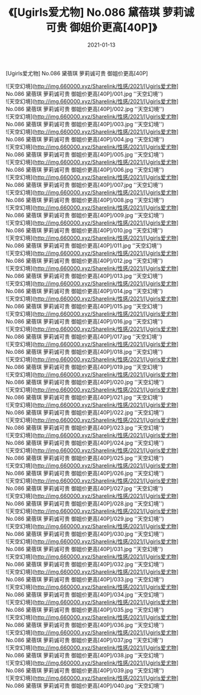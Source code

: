 ﻿---
layout: post
title:  《[Ugirls爱尤物] No.086 黛蓓琪 萝莉诚可贵 御姐价更高[40P]》
date:   2021-01-13
img: http://img.660000.xyz/Sharelink/性感/2021/[Ugirls爱尤物] No.086 黛蓓琪 萝莉诚可贵 御姐价更高[40P]/000.jpg
categories: [美女, 性感, 泳衣]
---

[Ugirls爱尤物] No.086 黛蓓琪 萝莉诚可贵 御姐价更高[40P]



![天空幻境](http://img.660000.xyz/Sharelink/性感/2021/[Ugirls爱尤物] No.086 黛蓓琪 萝莉诚可贵 御姐价更高[40P]/001.jpg ''天空幻境'') <br>
![天空幻境](http://img.660000.xyz/Sharelink/性感/2021/[Ugirls爱尤物] No.086 黛蓓琪 萝莉诚可贵 御姐价更高[40P]/002.jpg ''天空幻境'') <br>
![天空幻境](http://img.660000.xyz/Sharelink/性感/2021/[Ugirls爱尤物] No.086 黛蓓琪 萝莉诚可贵 御姐价更高[40P]/003.jpg ''天空幻境'') <br>
![天空幻境](http://img.660000.xyz/Sharelink/性感/2021/[Ugirls爱尤物] No.086 黛蓓琪 萝莉诚可贵 御姐价更高[40P]/004.jpg ''天空幻境'') <br>
![天空幻境](http://img.660000.xyz/Sharelink/性感/2021/[Ugirls爱尤物] No.086 黛蓓琪 萝莉诚可贵 御姐价更高[40P]/005.jpg ''天空幻境'') <br>
![天空幻境](http://img.660000.xyz/Sharelink/性感/2021/[Ugirls爱尤物] No.086 黛蓓琪 萝莉诚可贵 御姐价更高[40P]/006.jpg ''天空幻境'') <br>
![天空幻境](http://img.660000.xyz/Sharelink/性感/2021/[Ugirls爱尤物] No.086 黛蓓琪 萝莉诚可贵 御姐价更高[40P]/007.jpg ''天空幻境'') <br>
![天空幻境](http://img.660000.xyz/Sharelink/性感/2021/[Ugirls爱尤物] No.086 黛蓓琪 萝莉诚可贵 御姐价更高[40P]/008.jpg ''天空幻境'') <br>
![天空幻境](http://img.660000.xyz/Sharelink/性感/2021/[Ugirls爱尤物] No.086 黛蓓琪 萝莉诚可贵 御姐价更高[40P]/009.jpg ''天空幻境'') <br>
![天空幻境](http://img.660000.xyz/Sharelink/性感/2021/[Ugirls爱尤物] No.086 黛蓓琪 萝莉诚可贵 御姐价更高[40P]/010.jpg ''天空幻境'') <br>
![天空幻境](http://img.660000.xyz/Sharelink/性感/2021/[Ugirls爱尤物] No.086 黛蓓琪 萝莉诚可贵 御姐价更高[40P]/011.jpg ''天空幻境'') <br>
![天空幻境](http://img.660000.xyz/Sharelink/性感/2021/[Ugirls爱尤物] No.086 黛蓓琪 萝莉诚可贵 御姐价更高[40P]/012.jpg ''天空幻境'') <br>
![天空幻境](http://img.660000.xyz/Sharelink/性感/2021/[Ugirls爱尤物] No.086 黛蓓琪 萝莉诚可贵 御姐价更高[40P]/013.jpg ''天空幻境'') <br>
![天空幻境](http://img.660000.xyz/Sharelink/性感/2021/[Ugirls爱尤物] No.086 黛蓓琪 萝莉诚可贵 御姐价更高[40P]/014.jpg ''天空幻境'') <br>
![天空幻境](http://img.660000.xyz/Sharelink/性感/2021/[Ugirls爱尤物] No.086 黛蓓琪 萝莉诚可贵 御姐价更高[40P]/015.jpg ''天空幻境'') <br>
![天空幻境](http://img.660000.xyz/Sharelink/性感/2021/[Ugirls爱尤物] No.086 黛蓓琪 萝莉诚可贵 御姐价更高[40P]/016.jpg ''天空幻境'') <br>
![天空幻境](http://img.660000.xyz/Sharelink/性感/2021/[Ugirls爱尤物] No.086 黛蓓琪 萝莉诚可贵 御姐价更高[40P]/017.jpg ''天空幻境'') <br>
![天空幻境](http://img.660000.xyz/Sharelink/性感/2021/[Ugirls爱尤物] No.086 黛蓓琪 萝莉诚可贵 御姐价更高[40P]/018.jpg ''天空幻境'') <br>
![天空幻境](http://img.660000.xyz/Sharelink/性感/2021/[Ugirls爱尤物] No.086 黛蓓琪 萝莉诚可贵 御姐价更高[40P]/019.jpg ''天空幻境'') <br>
![天空幻境](http://img.660000.xyz/Sharelink/性感/2021/[Ugirls爱尤物] No.086 黛蓓琪 萝莉诚可贵 御姐价更高[40P]/020.jpg ''天空幻境'') <br>
![天空幻境](http://img.660000.xyz/Sharelink/性感/2021/[Ugirls爱尤物] No.086 黛蓓琪 萝莉诚可贵 御姐价更高[40P]/021.jpg ''天空幻境'') <br>
![天空幻境](http://img.660000.xyz/Sharelink/性感/2021/[Ugirls爱尤物] No.086 黛蓓琪 萝莉诚可贵 御姐价更高[40P]/022.jpg ''天空幻境'') <br>
![天空幻境](http://img.660000.xyz/Sharelink/性感/2021/[Ugirls爱尤物] No.086 黛蓓琪 萝莉诚可贵 御姐价更高[40P]/023.jpg ''天空幻境'') <br>
![天空幻境](http://img.660000.xyz/Sharelink/性感/2021/[Ugirls爱尤物] No.086 黛蓓琪 萝莉诚可贵 御姐价更高[40P]/024.jpg ''天空幻境'') <br>
![天空幻境](http://img.660000.xyz/Sharelink/性感/2021/[Ugirls爱尤物] No.086 黛蓓琪 萝莉诚可贵 御姐价更高[40P]/025.jpg ''天空幻境'') <br>
![天空幻境](http://img.660000.xyz/Sharelink/性感/2021/[Ugirls爱尤物] No.086 黛蓓琪 萝莉诚可贵 御姐价更高[40P]/026.jpg ''天空幻境'') <br>
![天空幻境](http://img.660000.xyz/Sharelink/性感/2021/[Ugirls爱尤物] No.086 黛蓓琪 萝莉诚可贵 御姐价更高[40P]/027.jpg ''天空幻境'') <br>
![天空幻境](http://img.660000.xyz/Sharelink/性感/2021/[Ugirls爱尤物] No.086 黛蓓琪 萝莉诚可贵 御姐价更高[40P]/028.jpg ''天空幻境'') <br>
![天空幻境](http://img.660000.xyz/Sharelink/性感/2021/[Ugirls爱尤物] No.086 黛蓓琪 萝莉诚可贵 御姐价更高[40P]/029.jpg ''天空幻境'') <br>
![天空幻境](http://img.660000.xyz/Sharelink/性感/2021/[Ugirls爱尤物] No.086 黛蓓琪 萝莉诚可贵 御姐价更高[40P]/030.jpg ''天空幻境'') <br>
![天空幻境](http://img.660000.xyz/Sharelink/性感/2021/[Ugirls爱尤物] No.086 黛蓓琪 萝莉诚可贵 御姐价更高[40P]/031.jpg ''天空幻境'') <br>
![天空幻境](http://img.660000.xyz/Sharelink/性感/2021/[Ugirls爱尤物] No.086 黛蓓琪 萝莉诚可贵 御姐价更高[40P]/032.jpg ''天空幻境'') <br>
![天空幻境](http://img.660000.xyz/Sharelink/性感/2021/[Ugirls爱尤物] No.086 黛蓓琪 萝莉诚可贵 御姐价更高[40P]/033.jpg ''天空幻境'') <br>
![天空幻境](http://img.660000.xyz/Sharelink/性感/2021/[Ugirls爱尤物] No.086 黛蓓琪 萝莉诚可贵 御姐价更高[40P]/034.jpg ''天空幻境'') <br>
![天空幻境](http://img.660000.xyz/Sharelink/性感/2021/[Ugirls爱尤物] No.086 黛蓓琪 萝莉诚可贵 御姐价更高[40P]/035.jpg ''天空幻境'') <br>
![天空幻境](http://img.660000.xyz/Sharelink/性感/2021/[Ugirls爱尤物] No.086 黛蓓琪 萝莉诚可贵 御姐价更高[40P]/036.jpg ''天空幻境'') <br>
![天空幻境](http://img.660000.xyz/Sharelink/性感/2021/[Ugirls爱尤物] No.086 黛蓓琪 萝莉诚可贵 御姐价更高[40P]/037.jpg ''天空幻境'') <br>
![天空幻境](http://img.660000.xyz/Sharelink/性感/2021/[Ugirls爱尤物] No.086 黛蓓琪 萝莉诚可贵 御姐价更高[40P]/038.jpg ''天空幻境'') <br>
![天空幻境](http://img.660000.xyz/Sharelink/性感/2021/[Ugirls爱尤物] No.086 黛蓓琪 萝莉诚可贵 御姐价更高[40P]/039.jpg ''天空幻境'') <br>
![天空幻境](http://img.660000.xyz/Sharelink/性感/2021/[Ugirls爱尤物] No.086 黛蓓琪 萝莉诚可贵 御姐价更高[40P]/040.jpg ''天空幻境'') <br>
